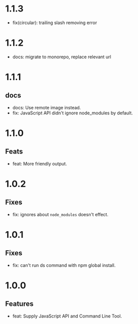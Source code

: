 # 1.1.3

- fix(circular): trailing slash removing error

# 1.1.2

- docs: migrate to monorepo, replace relevant url

# 1.1.1

## docs

- docs: Use remote image instead.
- fix: JavaScript API didn't ignore node_modules by default.

# 1.1.0

## Feats

- feat: More friendly output.

# 1.0.2

## Fixes

- fix: ignores about `node_modules` doesn't effect.

# 1.0.1

## Fixes

- fix: can't run ds command with npm global install.

# 1.0.0

## Features

- feat: Supply JavaScript API and Command Line Tool.
